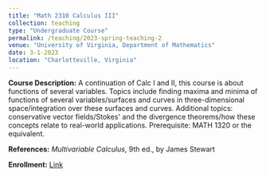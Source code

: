 ```yaml
---
title: "Math 2310 Calculus III"
collection: teaching
type: "Undergraduate Course"
permalink: /teaching/2023-spring-teaching-2
venue: "University of Virginia, Department of Mathematics"
date: 3-1-2023
location: "Charlotteville, Virginia"
---
```


**Course Description:** A continuation of Calc I and II, this course is about functions of several variables. Topics include finding maxima and minima of functions of several variables/surfaces and curves in three-dimensional space/integration over these surfaces and curves. Additional topics: conservative vector fields/Stokes' and the divergence theorems/how these concepts relate to real-world applications. Prerequisite: MATH 1320 or the equivalent.

**References:**  *Multivariable Calculus*, 9th ed., by James Stewart

**Enrollment:** [Link](https://louslist.org/enrollment.php?Semester=1232&ClassNumber=10243)

<!--
Heading 1
======

Nonvanishing of Hecke *L*-functions <br><br>

**Link:** [https://www.math.tamu.edu/undergraduate/research/REU/](https://www.math.tamu.edu/undergraduate/research/REU/)

Heading 2
======

Heading 3
======
-->






